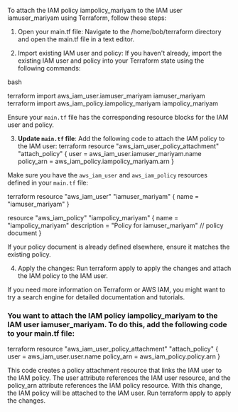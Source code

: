To attach the IAM policy iampolicy_mariyam to the IAM user iamuser_mariyam using Terraform, follow these steps:

1. Open your main.tf file: Navigate to the /home/bob/terraform directory and open the main.tf file in a text editor.

2. Import existing IAM user and policy: If you haven't already, import the existing IAM user and policy into your Terraform state using the following commands:

bash

terraform import aws_iam_user.iamuser_mariyam iamuser_mariyam
terraform import aws_iam_policy.iampolicy_mariyam iampolicy_mariyam

   Ensure your `main.tf` file has the corresponding resource blocks for the IAM user and policy.

3. **Update `main.tf` file**: Add the following code to attach the IAM policy to the IAM user:
   terraform
resource "aws_iam_user_policy_attachment" "attach_policy" {
  user       = aws_iam_user.iamuser_mariyam.name
  policy_arn = aws_iam_policy.iampolicy_mariyam.arn
}

Make sure you have the `aws_iam_user` and `aws_iam_policy` resources defined in your `main.tf` file:

terraform
resource "aws_iam_user" "iamuser_mariyam" {
name = "iamuser_mariyam"
}

resource "aws_iam_policy" "iampolicy_mariyam" {
name        = "iampolicy_mariyam"
description = "Policy for iamuser_mariyam"
// policy document
}

If your policy document is already defined elsewhere, ensure it matches the existing policy.

4. Apply the changes: Run terraform apply to apply the changes and attach the IAM policy to the IAM user.

If you need more information on Terraform or AWS IAM, you might want to try a search engine for detailed documentation and tutorials.


### You want to attach the IAM policy iampolicy_mariyam to the IAM user iamuser_mariyam. To do this, add the following code to your main.tf file:


terraform
resource "aws_iam_user_policy_attachment" "attach_policy" {
  user       = aws_iam_user.user.name
  policy_arn = aws_iam_policy.policy.arn
}


This code creates a policy attachment resource that links the IAM user to the IAM policy. The user attribute references the IAM user resource, and the policy_arn attribute references the IAM policy resource. With this change, the IAM policy will be attached to the IAM user. Run terraform apply to apply the changes.


